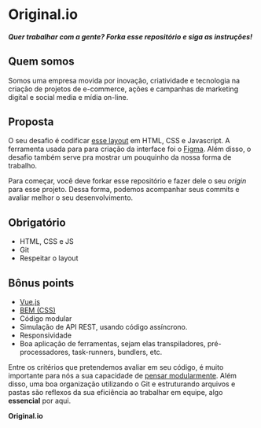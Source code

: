 # Original.io
##### Quer trabalhar com a gente? Forka esse repositório e siga as instruções!

## Quem somos
Somos uma empresa movida por inovação, criatividade e tecnologia na criação de projetos de e-commerce, ações e campanhas de marketing digital e social media e mídia on-line.

## Proposta
O seu desafio é codificar [esse layout](https://www.figma.com/file/pArDJGnD4AVjIDv2ovB3xQ/Original.io-frontend-test) em HTML, CSS e Javascript. A ferramenta usada para para criação da interface foi o [Figma](figma.com). Além disso, o desafio também serve pra mostrar um pouquinho da nossa forma de trabalho.

Para começar, você deve forkar esse repositório e fazer dele o seu *origin* para esse projeto. Dessa forma, podemos acompanhar seus commits e avaliar melhor o seu desenvolvimento.

## Obrigatório
* HTML, CSS e JS
* Git
* Respeitar o layout

## Bônus points
* [Vue.js](https://vuejs.org/)
* [BEM (CSS)](http://getbem.com/introduction/)
* Código modular
* Simulação de API REST, usando código assíncrono.
* Responsividade
* Boa aplicação de ferramentas, sejam elas transpiladores, pré-processadores, task-runners, bundlers, etc.



Entre os critérios que pretendemos avaliar em seu código, é muito importante para nós a sua capacidade de [pensar modularmente](https://webstandardssherpa.com/reviews/think-modularly). Além disso, uma boa organização utilizando o Git e estruturando arquivos e pastas são reflexos da sua eficiência ao trabalhar em equipe, algo **essencial** por aqui.

**Original.io**